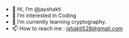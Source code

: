 - 👋 Hi, I’m @jayshakti
- 👀 I’m interested in Coding
- 🌱 I’m currently learning cryptography.
- 📫 How to reach me : jshakti528@gmail.com

<!---
jayshakti/jayshakti is a ✨ special ✨ repository because its `README.md` (this file) appears on your GitHub profile.
You can click the Preview link to take a look at your changes.
--->

